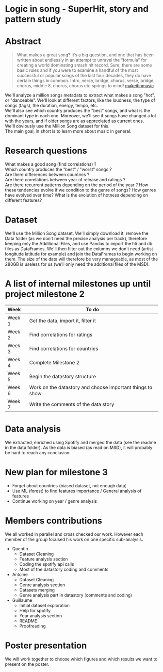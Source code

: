 # Logic in song - SuperHit, story and pattern study

# Abstract
>What makes a great song? It’s a big question, and one that has been written about endlessly in an attempt to unravel the “formula” for creating a world dominating smash hit record. Sure, there are some basic rules and if you were to examine a handful of the most successful or popular songs of the last four decades, they do have certain things in common. Intro, verse, bridge, chorus, verse, bridge, chorus, middle 8, chorus, chorus etc springs to mind! <a  href="http://www.makeitinmusic.com/what-makes-a-great-song/">makeitinmusic</a>    

We'll analyze a million songs metadata to extract what makes a song "hot", or "danceable". We'll look at different factors, like the loudness, the type of songs (tags), the duration, energy, tempo, etc.   
We'll also see which country produces the "best" songs, and what is the dominant type in each one. Moreover, we'll see if songs have changed a lot with the years, and if older songs are as appreciated as current ones.    
We'll obviously use the Million Song dataset for this.    
The main goal, in short is to learn more about music in general.    

# Research questions
What makes a good song (find correlations) ?     
Which country produces the "best" / "worst" songs ?    
Are there differences between countries ?     
Are there correlations between year of release and ratings ?     
Are there recurrent patterns depending on the period of the year ?
How these tendencies evolve if we condition to the genre of songs?
How genres have evolved over time?
What is the evolution of hotness depending on different features?

# Dataset
We'll use the Million Song dataset. We'll simply download it, remove the Data folder (as we don't need the precise analysis per track), therefore keeping only the Additional Files, and use Pandas to import the h5 and db files as DataFrames. We'll then filter out the columns we don't need (artist longitude latitude for example) and join the DataFrames to begin working on them. The size of the data will therefore be very manageable, as most of the 280GB is useless for us (we'll only need the additional files of the MSD).

# A list of internal milestones up until project milestone 2
| Week | To do |
| :------- | -------- |
| Week 1 | Get the data, import it, filter it |
| Week 2 | Find correlations for ratings |
| Week 3 | Find correlations for countries |
| Week 4 | Complete Milestone 2 |
| Week 5 | Begin the datastory structure |
| Week 6 | Work on the datastory and choose important things to show |
| Week 7 | Write the comments of the data story |

# Data analysis
We extracted, enriched using Spotify and merged the data (see the readme in the data folder). As the data is biased (as read on MSD), it will probably be hard to reach any conclusion.

# New plan for milestone 3
- Forget about countries (biased dataset, not enough data)
- Use ML (forest) to find features importance / General analysis of features
- Continue working on year / genre analysis

# Members contributions
We all worked in parallel and cross checked our work. However each member of the group focused his work on one specific sub-analysis.
- Quentin
  - Dataset Cleaning
  - Feature analysis section
  - Coding the spotify api calls
  - Most of the datastory coding and comments
- Antoine
  - Dataset Cleaning
  - Genre analysis section
  - Datasets merging
  - Genre analysis part in datastory (comments and coding)
- Guillaume
  - Initial dataset exploration
  - Help for spotify
  - Year analysis section
  - README
  - Proofreading
# Poster presentation
We will work together to choose which figures and which results we want to present on the poster.
